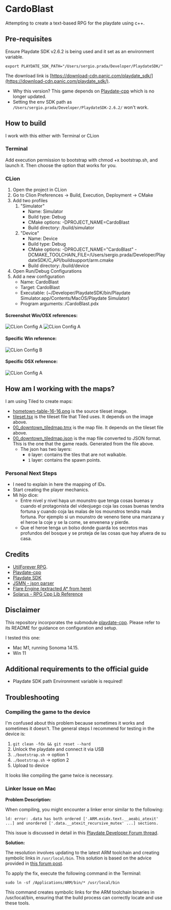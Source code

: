 # CardoBlast

Attempting to create a text-based RPG for the playdate using c++.

## Pre-requisites
Ensure Playdate SDK v2.6.2 is being used and it set as an environment variable.
```
export PLAYDATE_SDK_PATH="/Users/sergio.prada/Developer/PlaydateSDK/"
```
The download link is [https://download-cdn.panic.com/playdate_sdk/](https://download-cdn.panic.com/playdate_sdk/).
- Why this version? This game depends on [Playdate-cpp](https://github.com/nstbayless/playdate-cpp) which is no longer updated.
- Setting the env SDK path as `/Users/sergio.prada/Developer/PlaydateSDK-2.6.2/` won't work.

## How to build
I work with this either with Terminal or CLion

### Terminal
Add execution permission to bootstrap with chmod +x bootstrap.sh, and launch it. Then choose the option that works for you.

### CLion
1. Open the project in CLion
2. Go to Clion Preferences -> Build, Execution, Deployment -> CMake
3. Add two profiles
    1. "Simulator"
        - Name: Simulator
        - Build type: Debug
        - CMake options: -DPROJECT_NAME=CardoBlast
        - Build directory: <ProjectDir>/build/simulator
    2. "Device"
        - Name: Device
        - Build type: Debug
        - CMake options: -DPROJECT_NAME="CardoBlast" -DCMAKE_TOOLCHAIN_FILE=/Users/sergio.prada/Developer/PlaydateSDK/C_API/buildsupport/arm.cmake
        - Build directory: <ProjectDir>/build/device
4. Open Run/Debug Configurations
5. Add a new configuration
    - Name: CardoBlast
    - Target: CardoBlast
    - Executable: (~/Developer/PlaydateSDK/bin/Playdate Simulator.app/Contents/MacOS/Playdate Simulator)
    - Program arguments: <ProjectDir>/CardoBlast.pdx

#### Screenshot Win/OSX references:
![CLion Config A](./imgs/clion_cmake_win_config_a.png)
![CLion Config A](./imgs/clion_cmake_osx_config_a.png)
#### Specific Win reference:
![CLion Config B](./imgs/clion_cmake_win_config_b.png)

#### Specific OSX reference:
![CLion Config A](./imgs/clion_cmake_osx_config_b.png)

## How am I working with the maps?
I am using Tiled to create maps:
- [hometown-table-16-16.png](Source/images/areas/hometown-table-16-16.png) is the source tileset image.
- [tileset.tsx](others/tileset.tsx) is the tileset file that Tiled uses. It depends on the image above.
- [00_downtown_tiledmap.tmx](others/00_downtown_tiledmap.tmx) is the map file. It depends on the tileset file above.
- [00_downtown_tiledmap.json](others/00_downtown_tiledmap.json) is the map file converted to JSON format. This is the one that the game reads. Generated from the file above.
  - The json has two layers:
    - `0` layer: contains the tiles that are not walkable.
    - `1` layer: contains the spawn points.


### Personal Next Steps
- I need to explain in here the mapping of IDs.
- Start creating the player mechanics.
- Mi hijo dice:
  - Entre nivel y nivel haya un mounstro que tenga cosas buenas y cuando el protagonista del videojuego coja las cosas buenas tendra fortuna y cuando coja las malas de los mounstros tendra mala fortuna. Por ejemplo si un mounstro de veneno tiene una manzana y el heroe la coje y se la come, se envenena y pierde.
  - Que el heroe tenga un bolso donde guarda los secretos mas profundos del bosque y se proteja de las cosas que hay afuera de su casa.

## Credits
- [UtilForever RPG](https://github.com/utilForever/SimpleRPG-Text/tree/master).
- [Playdate-cpp](https://github.com/nstbayless/playdate-cpp)
- [Playdate SDK](https://play.date/)
- [JSMN - json parser](https://github.com/zserge/jsmn)
- [Flare Engine (extracted A* from here)](https://github.com/flareteam/flare-engine/tree/master/src)
- [Solarus - RPG Cpp Lib Reference](https://gitlab.com/solarus-games/solarus/-/tree/dev?ref_type=heads)

## Disclaimer

This repository incorporates the submodule [playdate-cpp](https://github.com/nstbayless/playdate-cpp). Please refer to its README for guidance on configuration and setup. 

I tested this one:
- Mac M1, running Sonoma 14.15.
- Win 11

## Additional requirements to the official guide
- Playdate SDK path Environment variable is required!

## Troubleshooting

### Compiling the game to the device

I'm confused about this problem because sometimes it works and sometimes it doesn't. The general steps I recommend for testing in the device is:

1. `git clean -fdx && git reset --hard`
2. Unlock the playdate and connect it via USB
3. `./bootstrap.sh` -> option 1
4. `./bootstrap.sh` -> option 2
4. Upload to device

It looks like compiling the game twice is necessary.

### Linker Issue on Mac

**Problem Description:**

When compiling, you might encounter a linker error similar to the following:
```
ld: error: .data has both ordered ['.ARM.exidx.text.__aeabi_atexit' ...] and unordered ['.data.__atexit_recursive_mutex' ...] sections.
```

This issue is discussed in detail in this [Playdate Developer Forum thread](https://devforum.play.date/t/cpp-guide-c-on-playdate/5085/39).

**Solution:**

The resolution involves updating to the latest ARM toolchain and creating symbolic links in `/usr/local/bin`. This solution is based on the advice provided in [this forum post](https://devforum.play.date/t/cpp-guide-c-on-playdate/5085/40).

To apply the fix, execute the following command in the Terminal:

```
sudo ln -sf /Applications/ARM/bin/* /usr/local/bin
```
This command creates symbolic links for the ARM toolchain binaries in /usr/local/bin, ensuring that the build process can correctly locate and use these tools.
